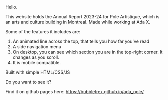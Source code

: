 Hello. 

This website holds the Annual Report 2023-24 for Pole Artistique, which is an arts and culture building in Montreal. Made while working at Ada X. 

Some of the features it includes are:

1. An animated line across the top, that tells you how far you've read
2. A side navigation menu
3. On desktop, you can see which section you are in the top-right corner. It changes as you scroll. 
4. It is mobile compatible. 

Built with simple HTML/CSS/JS

Do you want to see it?

Find it on github pages here: https://bubbletrex.github.io/ada_pole/ 
